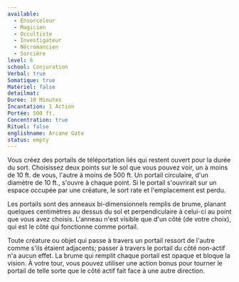 ```yaml
---
available:
  - Ensorceleur
  - Magicien
  - Occultiste
  - Investigateur
  - Nécromancien
  - Sorcière
level: 6
school: Conjuration
Verbal: true
Somatique: true
Matériel: false
detailmat:
Durée: 10 Minutes
Incantation: 1 Action
Portée: 500 ft.
Concentration: true
Rituel: false
englishname: Arcane Gate
status: empty
---
```

Vous créez des portails de téléportation liés qui restent ouvert pour la durée du sort. Choisissez deux points sur le sol que vous pouvez voir, un à moins de 10 ft. de vous, l'autre à moins de 500 ft. Un portail circulaire, d'un diamètre de 10 ft., s'ouvre à chaque point. Si le portail s'ouvrirait sur un espace occupée par une créature, le sort rate et l'emplacement est perdu.

Les portails sont des anneaux bi-dimensionnels remplis de brume, planant quelques centimètres au dessus du sol et perpendiculaire à celui-ci au point que vous avez choisis. L'anneau n'est visible que d'un côté (de votre choix), qui est le côté qui fonctionne comme portail.

Toute créature ou objet qui passe à travers un portail ressort de l'autre comme s'ils étaient adjacents; passer à travers le portail du côté non-actif n'a aucun effet. La brume qui remplit chaque portail est opaque et bloque la vision. À votre tour, vous pouvez utiliser une action bonus pour tourner le portail de telle sorte que le côté actif fait face à une autre direction.
